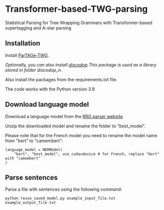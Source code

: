 # Transformer-based-TWG-parsing
Statistical Parsing for Tree Wrapping Grammars with Transformer-based supertagging and A-star parsing

## Installation

Install [ParTAGe-TWG](https://github.com/kawu/partage-twg).

_Optionally, you can also install [discodop](https://github.com/andreasvc/disco-dop) This package is used as a library stored in folder discodop_n._

Also install the packages from the requirements.txt file. 

The code works with the Python version 3.9

## Download language model

Download a language model from the [RRG parser website](https://rrgparser.phil.hhu.de/parser/downloads).

Unzip the downloaded model and rename the folder to "best_model". 

Please note that for the French model you need to rename the model name from "bert" to "camembert":

```
language_model = NERModel(
    "bert", "best_model", use_cuda=device # for French, replace "bert" with "camembert"
)
```

## Parse sentences

Parse a file with sentences using the following command:

```
python reuse_saved_model.py example_input_file.txt example_output_file.txt
```
